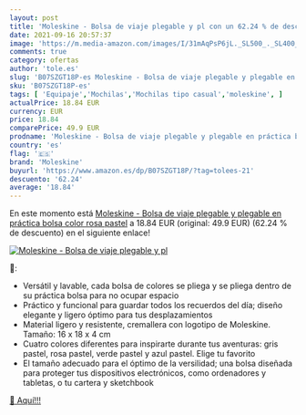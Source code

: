```yaml
---
layout: post
title: 'Moleskine - Bolsa de viaje plegable y pl con un 62.24 % de descuento'
date: 2021-09-16 20:57:37
image: 'https://m.media-amazon.com/images/I/31mAqPsP6jL._SL500_._SL400_.jpg'
comments: true
category: ofertas
author: 'tole.es'
slug: 'B07SZGT18P-es Moleskine - Bolsa de viaje plegable y plegable en práctica...'
sku: 'B07SZGT18P-es'
tags: [ 'Equipaje','Mochilas','Mochilas tipo casual','moleskine', ]
actualPrice: 18.84 EUR
currency: EUR
price: 18.84
comparePrice: 49.9 EUR
prodname: 'Moleskine - Bolsa de viaje plegable y plegable en práctica bolsa  color rosa pastel'
country: 'es'
flag: '🇪🇸'
brand: 'Moleskine'
buyurl: 'https://www.amazon.es/dp/B07SZGT18P/?tag=tolees-21'
descuento: '62.24'
average: '18.84'
---
```


En este momento está [Moleskine - Bolsa de viaje plegable y plegable en práctica bolsa  color rosa pastel](https://www.amazon.es/dp/B07SZGT18P/?tag=tolees-21) a 18.84 EUR (original: 49.9 EUR) (62.24 %  de descuento) en el siguiente enlace!

[![Moleskine - Bolsa de viaje plegable y pl](https://m.media-amazon.com/images/I/31mAqPsP6jL._SL500_._SL400_.jpg)](https://www.amazon.es/dp/B07SZGT18P/?tag=tolees-21)

🔎:

- Versátil y lavable, cada bolsa de colores se pliega y se pliega dentro de su práctica bolsa para no ocupar espacio
- Práctico y funcional para guardar todos los recuerdos del día; diseño elegante y ligero óptimo para tus desplazamientos
- Material ligero y resistente, cremallera con logotipo de Moleskine. Tamaño: 16 x 18 x 4 cm
- Cuatro colores diferentes para inspirarte durante tus aventuras: gris pastel, rosa pastel, verde pastel y azul pastel. Elige tu favorito
- El tamaño adecuado para el óptimo de la versilidad; una bolsa diseñada para proteger tus dispositivos electrónicos, como ordenadores y tabletas, o tu cartera y sketchbook

[🛒 Aquí!!!](https://www.amazon.es/dp/B07SZGT18P/?tag=tolees-21)
